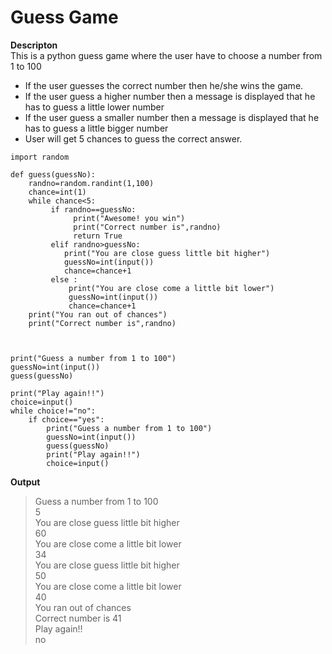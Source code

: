 # Guess Game  
**Descripton**    
This is a python guess game where the user have to choose a number from 1 to 100    

- If the user guesses the correct number then he/she wins the game.    
- If the user guess a higher number then a message is displayed that he has to guess a little lower number
- If the user guess a smaller number then a message is displayed that he has to guess a little bigger number
- User will get 5 chances to guess the correct answer.  

```
import random

def guess(guessNo):
    randno=random.randint(1,100)
    chance=int(1)
    while chance<5:
         if randno==guessNo:
              print("Awesome! you win")
              print("Correct number is",randno)
              return True
         elif randno>guessNo:
            print("You are close guess little bit higher")
            guessNo=int(input())
            chance=chance+1
         else :
             print("You are close come a little bit lower")
             guessNo=int(input())
             chance=chance+1
    print("You ran out of chances")
    print("Correct number is",randno)
                        
   

print("Guess a number from 1 to 100")
guessNo=int(input())
guess(guessNo)
 
print("Play again!!")
choice=input()
while choice!="no":
    if choice=="yes":
        print("Guess a number from 1 to 100")
        guessNo=int(input())
        guess(guessNo)
        print("Play again!!")
        choice=input()
```
**Output**
>Guess a number from 1 to 100  
>5  
>You are close guess little bit higher  
>60  
>You are close come a little bit lower  
>34  
>You are close guess little bit higher  
>50  
>You are close come a little bit lower  
>40    
>You ran out of chances  
>Correct number is 41  
>Play again!!    
>no  

    

